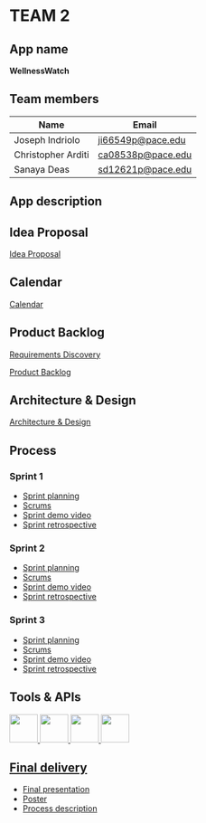 # TEAM 2

## App name
**WellnessWatch**

## Team members

| Name  | Email |
| ------------- | ------------- |
| Joseph Indriolo  |  [ji66549p@pace.edu](mailto:ji66549p@pace.edu) |
| Christopher Arditi | [ca08538p@pace.edu](mailto:ca08538p@pace.edu) |
| Sanaya Deas | [sd12621p@pace.edu](mailto:sd12621p@pace.edu) |

## App description

## Idea Proposal
[Idea Proposal](https://docs.google.com/document/d/1RJpak0_xiD12JvmdOQvHuDH2pRyLRTa5szIZDKma4Ro/edit)

## Calendar
[Calendar](https://calendar.google.com/calendar/u/0?cid=aXZoMmU3NjhzMjRkdGlxZWYwcXZvbzhxcjBAZ3JvdXAuY2FsZW5kYXIuZ29vZ2xlLmNvbQ)

## Product Backlog
[Requirements Discovery](https://docs.google.com/document/d/11WJM5q5BGNw5DgDeh-6P3DNNSVYQIoYQ537yncLYQ7c/edit)

[Product Backlog](https://docs.google.com/spreadsheets/d/1YcQlA28-sgJiNI1AeED96XEVGxHPCzNIi8yX0uRgipM/edit#gid=8)

## Architecture & Design
[Architecture & Design](https://docs.google.com/document/d/10W9F337w7815P5wGcsTzHUmXeY1snYyyqu7D4wo1PgY/edit)

## Process

### Sprint 1

* [Sprint planning](https://docs.google.com/document/d/1Eq1ZTaaRqTfoMJ6NEFxzC6Ahb_g3HCPaO3oJ6_6iD8o/edit)
* [Scrums](https://docs.google.com/document/d/1Epnxpe9ukBIUdBYMKkFbY7Nc5Qub5cjNTT7mHU3I1bY/edit)
* [Sprint demo video](https://www.youtube.com/watch?v=9zNa1nhTsGk)
* [Sprint retrospective](https://docs.google.com/document/d/1x5AR94A183_p1jHDKCTZk6GjMaO4MqQ-t7ffmkO9urw/edit)

### Sprint 2

* [Sprint planning](https://docs.google.com/document/d/193Z9FoHCVgegK_vcaLws5VVj_EJRbnFpJTkrOy22Si4/edit)
* [Scrums](https://docs.google.com/document/d/16VG1LR_IAqyPIm9DqsWA_SpZksDnEmDbXSTpA2Sx0xk/edit)
* [Sprint demo video](https://www.youtube.com/watch?v=mZeXkvWAKF0)
* [Sprint retrospective](https://docs.google.com/document/d/1DK_BowmnphBM4Xx4kFCMGiNlJ5NSjvzVqqS-ev4zHdM/edit)

### Sprint 3

* [Sprint planning](https://docs.google.com/document/d/1jocFl7xnbl2atHes_V1yuNn0nZUKBqkR0-5QHQ8FXJU/edit)
* [Scrums](https://docs.google.com/document/d/1H8oSgkw8G29iDxYwFeComcvjVKZfVfML0c4qu6-W28Q/edit)
* [Sprint demo video](https://www.youtube.com/watch?v=8QcLssmtPpI)
* [Sprint retrospective](https://docs.google.com/document/d/1lEhcIcOlUrMDRl4qHNZ56pwJgKbsWHXcNrMz5jE1hJU/edit)

## Tools & APIs
<a href="https://discord.com"><img src="https://assets-global.website-files.com/6257adef93867e50d84d30e2/625e5fcef7ab80b8c1fe559e_Discord-Logo-Color.png"  width="50" height="50"> <a href="https://developer.android.com/studio"><img src="https://1.bp.blogspot.com/-LgTa-xDiknI/X4EflN56boI/AAAAAAAAPuk/24YyKnqiGkwRS9-_9suPKkfsAwO4wHYEgCLcBGAsYHQ/s0/image9.png"  width="50" height="50"> <a href="https://www.google.com/drive/"><img src="https://storage.googleapis.com/gweb-uniblog-publish-prod/images/Google_Drive.max-1100x1100.png"  width="50" height="50"> <a href="https://github.com"><img src="https://upload.wikimedia.org/wikipedia/commons/9/91/Octicons-mark-github.svg"  width="50" height="50">

## Final delivery

* [Final presentation]()
* [Poster]()
* [Process description]()


